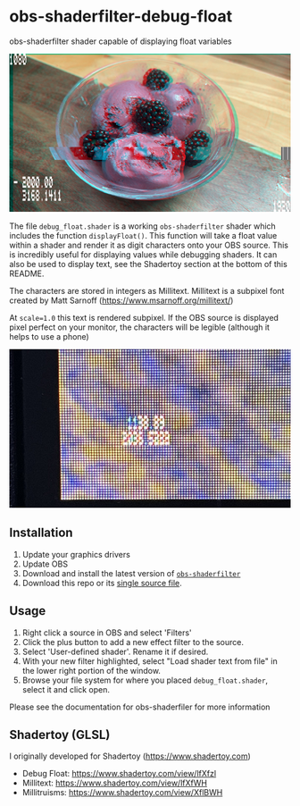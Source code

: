 # obs-shaderfilter-debug-float
obs-shaderfilter shader capable of displaying float variables

![alt text](https://github.com/Lokno/obs-shaderfilter-debug-float/blob/main/media/screenshot.png "Screenshot of black raspberry ice cream post-processed with a glitch shader and debug float shader")

The file `debug_float.shader` is a working `obs-shaderfilter` shader which includes the function `displayFloat()`.
This function will take a float value within a shader and render it as digit characters onto your OBS source.
This is incredibly useful for displaying values while debugging shaders. 
It can also be used to display text, see the Shadertoy section at the bottom of this README.

The  characters are stored in integers as Millitext. Millitext is a subpixel font created by Matt Sarnoff (https://www.msarnoff.org/millitext/)

At `scale=1.0` this text is rendered subpixel. If the OBS source is displayed pixel perfect on your monitor, the characters will be legible (although it helps to use a phone)

![alt text](https://github.com/Lokno/obs-shaderfilter-debug-float/blob/main/media/subpixel.png "Close-up screenshot of a monitor demostrating how millitext looks when displayed using subpixels")

## Installation 

1. Update your graphics drivers
2. Update OBS
3. Download and install the latest version of [`obs-shaderfilter`](https://github.com/exeldro/obs-shaderfilter/releases/)
4. Download this repo or its [single source file](https://raw.githubusercontent.com/Lokno/obs-shaderfilter-debug-float/refs/heads/main/debug_float.shader).

## Usage

1. Right click a source in OBS and select 'Filters'
2. Click the plus button to add a new effect filter to the source.
3. Select 'User-defined shader'. Rename it if desired.
4. With your new filter highlighted, select "Load shader text from file" in the lower right portion of the window.
5. Browse your file system for where you placed `debug_float.shader`, select it and click open.

Please see the documentation for obs-shaderfiler for more information

## Shadertoy (GLSL)

I originally developed for Shadertoy (https://www.shadertoy.com)

- Debug Float: https://www.shadertoy.com/view/lfXfzl
- Millitext: https://www.shadertoy.com/view/lfXfWH
- Millitruisms: https://www.shadertoy.com/view/XflBWH
